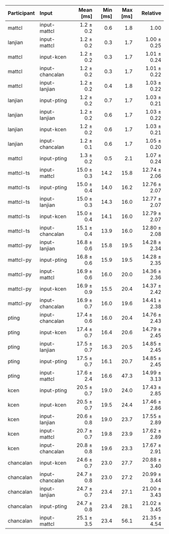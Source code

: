 | Participant | Input | Mean [ms] | Min [ms] | Max [ms] | Relative |
|:---|:---|---:|---:|---:|---:|
| mattcl | input-mattcl | 1.2 ± 0.2 | 0.6 | 1.8 | 1.00 |
| lanjian | input-mattcl | 1.2 ± 0.2 | 0.3 | 1.7 | 1.00 ± 0.25 |
| mattcl | input-kcen | 1.2 ± 0.2 | 0.3 | 1.7 | 1.01 ± 0.24 |
| mattcl | input-chancalan | 1.2 ± 0.2 | 0.3 | 1.7 | 1.01 ± 0.22 |
| mattcl | input-lanjian | 1.2 ± 0.2 | 0.4 | 1.8 | 1.03 ± 0.22 |
| lanjian | input-pting | 1.2 ± 0.2 | 0.7 | 1.7 | 1.03 ± 0.21 |
| lanjian | input-lanjian | 1.2 ± 0.2 | 0.6 | 1.7 | 1.03 ± 0.22 |
| lanjian | input-kcen | 1.2 ± 0.2 | 0.6 | 1.7 | 1.03 ± 0.21 |
| lanjian | input-chancalan | 1.2 ± 0.1 | 0.6 | 1.7 | 1.05 ± 0.20 |
| mattcl | input-pting | 1.3 ± 0.2 | 0.5 | 2.1 | 1.07 ± 0.24 |
| mattcl-ts | input-mattcl | 15.0 ± 0.3 | 14.2 | 15.8 | 12.74 ± 2.06 |
| mattcl-ts | input-pting | 15.0 ± 0.4 | 14.0 | 16.2 | 12.76 ± 2.07 |
| mattcl-ts | input-lanjian | 15.0 ± 0.3 | 14.3 | 16.0 | 12.77 ± 2.07 |
| mattcl-ts | input-kcen | 15.0 ± 0.4 | 14.1 | 16.0 | 12.79 ± 2.07 |
| mattcl-ts | input-chancalan | 15.1 ± 0.4 | 13.9 | 16.0 | 12.80 ± 2.08 |
| mattcl-py | input-lanjian | 16.8 ± 0.6 | 15.8 | 19.5 | 14.28 ± 2.34 |
| mattcl-py | input-pting | 16.8 ± 0.6 | 15.9 | 19.5 | 14.28 ± 2.35 |
| mattcl-py | input-mattcl | 16.9 ± 0.6 | 16.0 | 20.0 | 14.36 ± 2.36 |
| mattcl-py | input-kcen | 16.9 ± 0.9 | 15.5 | 20.4 | 14.37 ± 2.42 |
| mattcl-py | input-chancalan | 16.9 ± 0.7 | 16.0 | 19.6 | 14.41 ± 2.38 |
| pting | input-chancalan | 17.4 ± 0.6 | 16.0 | 20.4 | 14.76 ± 2.43 |
| pting | input-kcen | 17.4 ± 0.7 | 16.4 | 20.6 | 14.79 ± 2.45 |
| pting | input-lanjian | 17.5 ± 0.7 | 16.3 | 20.5 | 14.85 ± 2.45 |
| pting | input-pting | 17.5 ± 0.7 | 16.1 | 20.7 | 14.85 ± 2.45 |
| pting | input-mattcl | 17.6 ± 2.4 | 16.6 | 47.3 | 14.99 ± 3.13 |
| kcen | input-pting | 20.5 ± 0.7 | 19.0 | 24.0 | 17.43 ± 2.85 |
| kcen | input-kcen | 20.5 ± 0.7 | 19.5 | 24.4 | 17.46 ± 2.86 |
| kcen | input-lanjian | 20.6 ± 0.8 | 19.0 | 23.7 | 17.55 ± 2.89 |
| kcen | input-mattcl | 20.7 ± 0.7 | 19.8 | 23.9 | 17.62 ± 2.89 |
| kcen | input-chancalan | 20.8 ± 0.8 | 19.6 | 23.3 | 17.67 ± 2.91 |
| chancalan | input-kcen | 24.6 ± 0.7 | 23.0 | 27.7 | 20.88 ± 3.40 |
| chancalan | input-chancalan | 24.7 ± 0.8 | 23.0 | 27.2 | 20.99 ± 3.44 |
| chancalan | input-lanjian | 24.7 ± 0.7 | 23.4 | 27.1 | 21.00 ± 3.43 |
| chancalan | input-pting | 24.7 ± 0.8 | 23.4 | 28.1 | 21.02 ± 3.45 |
| chancalan | input-mattcl | 25.1 ± 3.5 | 23.4 | 56.1 | 21.35 ± 4.54 |
